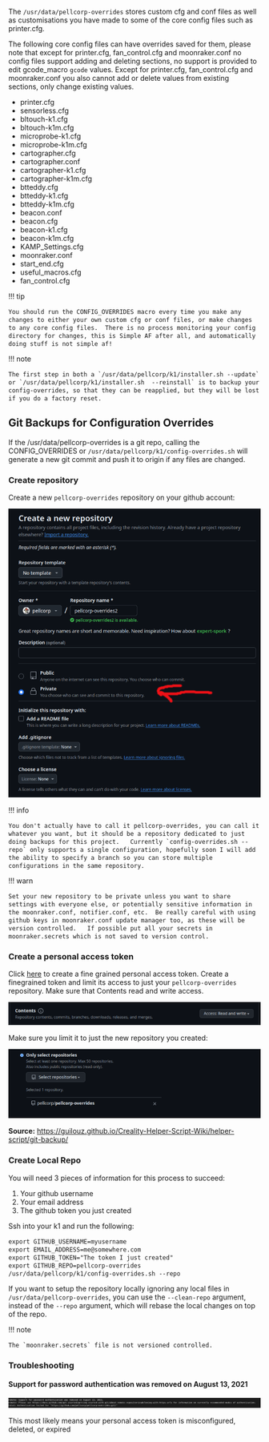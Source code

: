 The `/usr/data/pellcorp-overrides` stores custom cfg and conf files as well as customisations you have made to some of the core config files such as printer.cfg.  

The following core config files can have overrides saved for them, please note that except for printer.cfg, fan_control.cfg and moonraker.conf no config files support adding and deleting sections, no support is provided to edit gcode_macro `gcode` values.   Except for printer.cfg, fan_control.cfg and moonraker.conf you also cannot add or delete values from existing sections, only change existing values.

- printer.cfg
- sensorless.cfg
- bltouch-k1.cfg
- bltouch-k1m.cfg
- microprobe-k1.cfg
- microprobe-k1m.cfg
- cartographer.cfg
- cartographer.conf
- cartographer-k1.cfg
- cartographer-k1m.cfg
- btteddy.cfg
- btteddy-k1.cfg
- btteddy-k1m.cfg
- beacon.conf
- beacon.cfg
- beacon-k1.cfg
- beacon-k1m.cfg
- KAMP_Settings.cfg
- moonraker.conf
- start_end.cfg
- useful_macros.cfg
- fan_control.cfg

!!! tip

    You should run the CONFIG_OVERRIDES macro every time you make any changes to either your own custom cfg or conf files, or make changes to any core config files.  There is no process monitoring your config directory for changes, this is Simple AF after all, and automatically doing stuff is not simple af!

!!! note

    The first step in both a `/usr/data/pellcorp/k1/installer.sh --update` or `/usr/data/pellcorp/k1/installer.sh  --reinstall` is to backup your config-overrides, so that they can be reapplied, but they will be lost if you do a factory reset.

## Git Backups for Configuration Overrides

If the /usr/data/pellcorp-overrides is a git repo, calling the CONFIG_OVERRIDES or `/usr/data/pellcorp/k1/config-overrides.sh` will generate a new git commit and push it to origin if any files are changed.

### Create repository

Create a new `pellcorp-overrides` repository on your github account:

![image](assets/images/git_backup_new_repo.png)

!!! info

    You don't actually have to call it pellcorp-overrides, you can call it whatever you want, but it should be a repository dedicated to just doing backups for this project.   Currently `config-overrides.sh --repo` only supports a single configuration, hopefully soon I will add the ability to specify a branch so you can store multiple configurations in the same repository.

!!! warn

    Set your new repository to be private unless you want to share settings with everyone else, or potentially sensitive information in the moonraker.conf, notifier.conf, etc.  Be really careful with using github keys in moonraker.conf update manager too, as these will be version controlled.   If possible put all your secrets in moonraker.secrets which is not saved to version control.

### Create a personal access token

Click [here](https://github.com/settings/tokens?type=beta) to create a fine grained personal access token.  Create a finegrained token and limit its access to just your `pellcorp-overrides` repository.   Make sure that Contents read and write access.

![image](assets/images/git_backup_contents.png)

Make sure you limit it to just the new repository you created:

![image](assets/images/git_backup_select_repo.png)

**Source:** <https://guilouz.github.io/Creality-Helper-Script-Wiki/helper-script/git-backup/>

### Create Local Repo

You will need 3 pieces of information for this process to succeed:

1. Your github username
2. Your email address
3. The github token you just created

Ssh into your k1 and run the following:

```
export GITHUB_USERNAME=myusername
export EMAIL_ADDRESS=me@somewhere.com
export GITHUB_TOKEN="The token I just created"
export GITHUB_REPO=pellcorp-overrides
/usr/data/pellcorp/k1/config-overrides.sh --repo
```

If you want to setup the repository locally ignoring any local files in `/usr/data/pellcorp-overrides`, you can use the `--clean-repo` argument, instead of the `--repo` argument, which will rebase the local changes on top of the repo.

!!! note

    The `moonraker.secrets` file is not versioned controlled.

### Troubleshooting

#### Support for password authentication was removed on August 13, 2021

![image](assets/images/git_backups_expired_token.png)

This most likely means your personal access token is misconfigured, deleted, or expired
